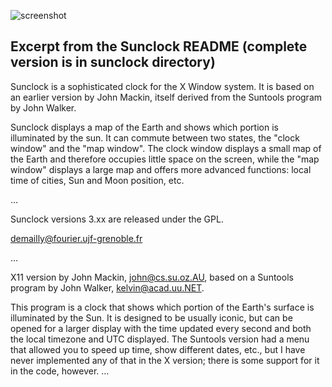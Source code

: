 ![screenshot](https://github.com/rafarc/sunclock/raw/main/screenshot2.png)

Excerpt from the Sunclock README (complete version is in sunclock directory)
--------------------------------

Sunclock is a sophisticated clock for the X Window system.  It is
based on an earlier version by John Mackin, itself derived from the
Suntools program by John Walker.

Sunclock displays a map of the Earth and shows which portion is illuminated
by the sun. It can commute between two states, the "clock window" and
the "map window". The clock window displays a small map of the Earth
and therefore occupies little space on the screen, while the "map window" 
displays a large map and offers more advanced functions: local time
of cities, Sun and Moon position, etc.

…

Sunclock versions 3.xx are released under the GPL.


demailly@fourier.ujf-grenoble.fr

…

X11 version by John Mackin, <john@cs.su.oz.AU>, based on a Suntools program
by John Walker, <kelvin@acad.uu.NET>.

This program is a clock that shows which portion of the Earth's surface is
illuminated by the Sun.  It is designed to be usually iconic, but can be
opened for a larger display with the time updated every second and both the
local timezone and UTC displayed.  The Suntools version had a menu that
allowed you to speed up time, show different dates, etc., but I have
never implemented any of that in the X version; there is some support
for it in the code, however.
…
